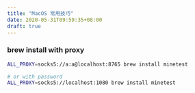 ```yaml
---
title: "MacOS 常用技巧"
date: 2020-05-31T09:59:35+08:00
draft: true
---
```


### brew install with proxy

```bash
ALL_PROXY=socks5://a:a@localhost:8765 brew install minetest

# or with password
ALL_PROXY=socks5://localhost:1080 brew install minetest
```
